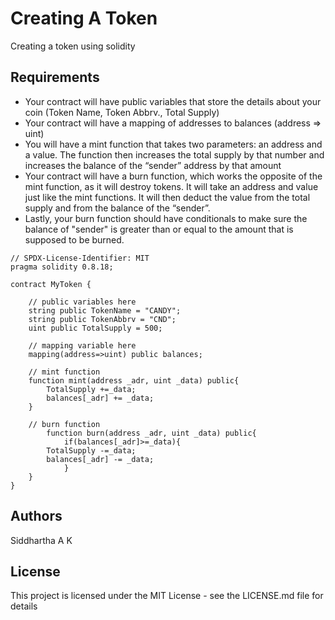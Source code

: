 # Creating A Token

Creating a token using solidity
  
## Requirements

* Your contract will have public variables that store the details about your coin (Token Name, Token Abbrv., Total Supply)
* Your contract will have a mapping of addresses to balances (address => uint)
* You will have a mint function that takes two parameters: an address and a value. The function then increases the total supply by that number and increases the balance of the “sender” address by that amount
* Your contract will have a burn function, which works the opposite of the mint function, as it will destroy tokens. It will take an address and value just like the mint functions. It will then deduct the value from the total supply and from the balance of the “sender”.
* Lastly, your burn function should have conditionals to make sure the balance of "sender" is greater than or equal to the amount that is supposed to be burned.
```
// SPDX-License-Identifier: MIT
pragma solidity 0.8.18;

contract MyToken {

    // public variables here
    string public TokenName = "CANDY";
    string public TokenAbbrv = "CND";
    uint public TotalSupply = 500;
    
    // mapping variable here
    mapping(address=>uint) public balances;
    
    // mint function
    function mint(address _adr, uint _data) public{
        TotalSupply +=_data;
        balances[_adr] += _data;
    }

    // burn function
        function burn(address _adr, uint _data) public{
            if(balances[_adr]>=_data){
        TotalSupply -=_data;
        balances[_adr] -= _data;
            }
    }
}
```


## Authors

Siddhartha A K

## License

This project is licensed under the MIT License - see the LICENSE.md file for details

